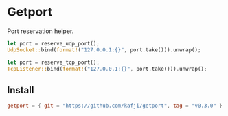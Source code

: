 # Getport

Port reservation helper.

```rust
let port = reserve_udp_port();
UdpSocket::bind(format!("127.0.0.1:{}", port.take())).unwrap();

let port = reserve_tcp_port();
TcpListener::bind(format!("127.0.0.1:{}", port.take())).unwrap();
```

## Install

```toml
getport = { git = "https://github.com/kafji/getport", tag = "v0.3.0" }
```
